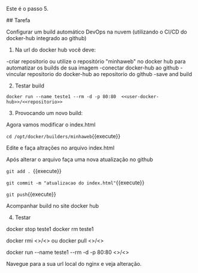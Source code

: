 Este é o passo 5.

## Tarefa

Configurar um build automático DevOps na nuvem (utilizando o CI/CD do docker-hub integrado ao github)

1) Na url do docker hub você deve:

-criar repositorio ou utilize o repositório "minhaweb" no docker hub para automatizar os builds de sua imagem
-conectar docker-hub ao github
-vincular repositorio do docker-hub ao repositorio do github
-save and build

2) Testar build

`docker run --name teste1 --rm -d -p 80:80  <<user-docker-hub>>/<<repositorio>>`


3) Provocando um novo build:

Agora vamos modificar o index.html

`cd /opt/docker/builders/minhaweb`{{execute}}

Edite e faça altrações no arquivo index.html

Após alterar o arquivo faça uma nova atualização no github

`git add . `{{execute}}

`git commit -m "atualizacao do index.html"`{{execute}}

`git push`{{execute}}

Acompanhar build no site docker hub

4) Testar

docker stop teste1
docker rm teste1

docker rmi <<user-docker-hub>>/<<repositorio>>
ou
docker pull <<user-docker-hub>>/<<repositorio>>

docker run --name teste1 --rm -d -p 80:80  <<user-docker-hub>>/<<repositorio>>

Navegue para a sua url local do nginx e veja alteração.



